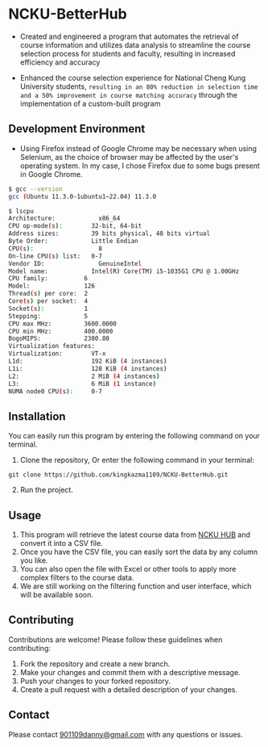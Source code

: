 # NCKU-BetterHub

- Created and engineered a program that automates the retrieval of course information and utilizes data analysis to streamline the course selection process for students and faculty, resulting in increased efficiency and accuracy

- Enhanced the course selection experience for National Cheng Kung University students, `resulting in an 80% reduction in selection time and a 50% improvement in course matching accuracy` through the implementation of a custom-built program

## Development Environment
- Using Firefox instead of Google Chrome may be necessary when using Selenium, as the choice of browser may be affected by the user's operating system. In my case, I chose Firefox due to some bugs present in Google Chrome.

```bash
$ gcc --version
gcc (Ubuntu 11.3.0-1ubuntu1~22.04) 11.3.0

$ lscpu
Architecture:            x86_64
CPU op-mode(s):        32-bit, 64-bit
Address sizes:         39 bits physical, 48 bits virtual
Byte Order:            Little Endian
CPU(s):                  8
On-line CPU(s) list:   0-7
Vendor ID:               GenuineIntel
Model name:            Intel(R) Core(TM) i5-1035G1 CPU @ 1.00GHz
CPU family:          6
Model:               126
Thread(s) per core:  2
Core(s) per socket:  4
Socket(s):           1
Stepping:            5
CPU max MHz:         3600.0000
CPU min MHz:         400.0000
BogoMIPS:            2380.80
Virtualization features: 
Virtualization:        VT-x
L1d:                   192 KiB (4 instances)
L1i:                   128 KiB (4 instances)
L2:                    2 MiB (4 instances)
L3:                    6 MiB (1 instance)
NUMA node0 CPU(s):     0-7
```

## Installation

You can easily run this program by entering the following command on your terminal.
1. Clone the repository, Or enter the following command in your terminal:
```shell
git clone https://github.com/kingkazma1109/NCKU-BetterHub.git
```
2. Run the project.

## Usage
1. This program will retrieve the latest course data from [NCKU HUB](https://nckuhub.com/) and convert it into a CSV file. 
2. Once you have the CSV file, you can easily sort the data by any column you like. 
3. You can also open the file with Excel or other tools to apply more complex filters to the course data. 
4. We are still working on the filtering function and user interface, which will be available soon.


## Contributing
Contributions are welcome! Please follow these guidelines when contributing:

1. Fork the repository and create a new branch.
2. Make your changes and commit them with a descriptive message.
3. Push your changes to your forked repository.
4. Create a pull request with a detailed description of your changes.

## Contact
Please contact 901109danny@gmail.com with any questions or issues.

